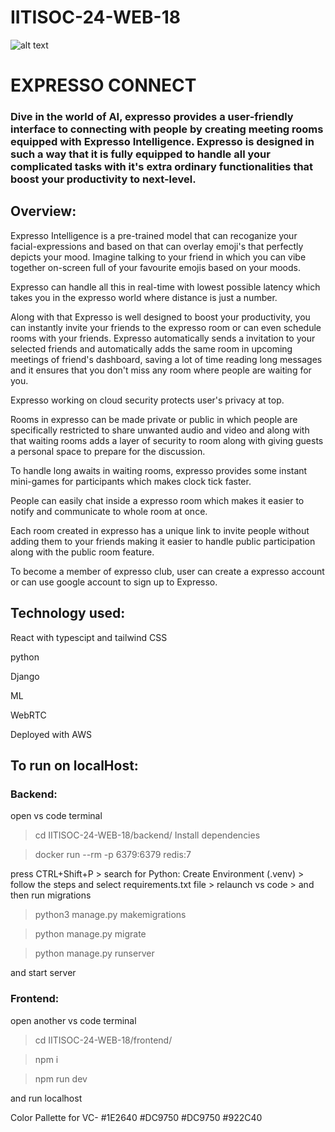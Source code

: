 # IITISOC-24-WEB-18

![alt text](https://github.com/Pradeep-Kumar-Rebbavarapu/IITISOC-24-WEB-18/blob/main/frontend/public/data/logos/logo.png?raw=true)

# EXPRESSO CONNECT

### Dive in the world of AI, expresso provides a user-friendly interface to connecting with people by creating meeting rooms equipped with Expresso Intelligence. Expresso is designed in such a way that it is fully equipped to handle all your complicated tasks with it's extra ordinary functionalities that boost your productivity to next-level.

## Overview:

Expresso Intelligence is a pre-trained model that can recoganize your facial-expressions and based on that can overlay emoji's that perfectly depicts your mood. Imagine talking to your friend in which you can vibe together on-screen full of your favourite emojis based on your moods.

Expresso can handle all this in real-time with lowest possible latency which takes you in the expresso world where distance is just a number.

Along with that Expresso is well designed to boost your productivity, you can instantly invite your friends to the expresso room or can even schedule rooms with your friends. Expresso automatically sends a invitation to your selected friends and automatically adds the same room in upcoming meetings of friend's dashboard, saving a lot of time reading long messages and it ensures that you don't miss any room where people are waiting for you.

Expresso working on cloud security protects user's privacy at top.

Rooms in expresso can be made private or public in which people are specifically restricted to share unwanted audio and video and along with that waiting rooms adds a layer of security to room along with giving guests a personal space to prepare for the discussion.

To handle long awaits in waiting rooms, expresso provides some instant mini-games for participants which makes clock tick faster.

People can easily chat inside a expresso room which makes it easier to notify and communicate to whole room at once.

Each room created in expresso has a unique link to invite people without adding them to your friends making it easier to handle public participation along with the public room feature.

To become a member of expresso club, user can create a expresso account or can use google account to sign up to Expresso.

## Technology used:

React with typescipt and tailwind CSS

python

Django

ML

WebRTC

Deployed with AWS

## To run on localHost:

### Backend: 

open vs code terminal 

> cd IITISOC-24-WEB-18/backend/
> Install dependencies

> docker run --rm -p 6379:6379 redis:7

press CTRL+Shift+P > search for Python: Create Environment (.venv) > follow the steps and select requirements.txt file > relaunch vs code > and then run migrations 

> python3 manage.py makemigrations

> python manage.py migrate

> python manage.py runserver

and start server

### Frontend:

open another vs code terminal 

> cd IITISOC-24-WEB-18/frontend/

> npm i

> npm run dev

and run localhost 

Color Pallette for VC-
#1E2640
#DC9750
#DC9750
#922C40


